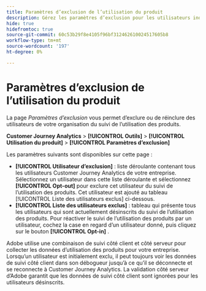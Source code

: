 ```yaml
---
title: Paramètres d’exclusion de l’utilisation du produit
description: Gérez les paramètres d’exclusion pour les utilisateurs individuels de votre entreprise.
hide: true
hidefromtoc: true
source-git-commit: 60c53b29f8e4105f96bf312462610024517605b8
workflow-type: tm+mt
source-wordcount: '197'
ht-degree: 0%

---
```


# Paramètres d’exclusion de l’utilisation du produit

La page _Paramètres d’exclusion_ vous permet d’exclure ou de réinclure des utilisateurs de votre organisation du suivi de l’utilisation des produits.

**Customer Journey Analytics** > **[!UICONTROL Outils]** > **[!UICONTROL Utilisation du produit]** > **[!UICONTROL Paramètres d’exclusion]**

Les paramètres suivants sont disponibles sur cette page :

* **[!UICONTROL Utilisateur d’exclusion]** : liste déroulante contenant tous les utilisateurs Customer Journey Analytics de votre entreprise. Sélectionnez un utilisateur dans cette liste déroulante et sélectionnez **[!UICONTROL Opt-out]** pour exclure cet utilisateur du suivi de l’utilisation des produits. Cet utilisateur est ajouté au tableau [!UICONTROL Liste des utilisateurs exclus] ci-dessous.
* **[!UICONTROL Liste des utilisateurs exclus]** : tableau qui présente tous les utilisateurs qui sont actuellement désinscrits du suivi de l’utilisation des produits. Pour réactiver le suivi de l’utilisation des produits par un utilisateur, cochez la case en regard d’un utilisateur donné, puis cliquez sur le bouton **[!UICONTROL Opt-in]** .

Adobe utilise une combinaison de suivi côté client et côté serveur pour collecter les données d’utilisation des produits pour votre entreprise. Lorsqu’un utilisateur est initialement exclu, il peut toujours voir les données de suivi côté client dans son débogueur jusqu’à ce qu’il se déconnecte et se reconnecte à Customer Journey Analytics. La validation côté serveur d’Adobe garantit que les données de suivi côté client sont ignorées pour les utilisateurs désinscrits.
